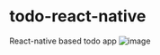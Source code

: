 # todo-react-native
React-native based todo app
![image](https://user-images.githubusercontent.com/59977873/97239410-3bf05f80-17f4-11eb-8cf7-249a0fe59be1.png)
